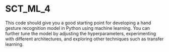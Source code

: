 # SCT_ML_4
This code should give you a good starting point for developing a hand gesture recognition model in Python using machine learning. You can further tune the model by adjusting the hyperparameters, experimenting with different architectures, and exploring other techniques such as transfer learning.
